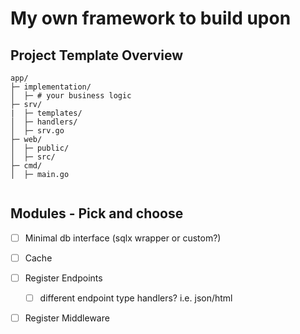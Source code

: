 # My own framework to build upon

## Project Template Overview

```
app/
├─ implementation/
│  ├─ # your business logic
├─ srv/
|  ├─ templates/
│  ├─ handlers/
│  ├─ srv.go 
├─ web/
│  ├─ public/
│  ├─ src/
├─ cmd/
│  ├─ main.go


```

## Modules - Pick and choose

- [ ] Minimal db interface (sqlx wrapper or custom?)
- [ ] Cache
- [ ] Register Endpoints
  - [ ] different endpoint type handlers? i.e. json/html
- [ ] Register Middleware





